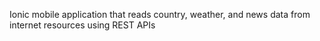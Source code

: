 Ionic mobile application that reads country, weather, and news data from internet resources using REST APIs
